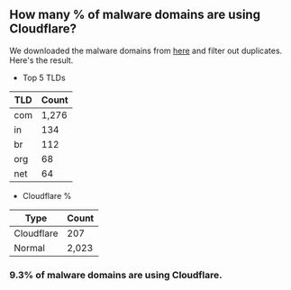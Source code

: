 ## How many % of malware domains are using Cloudflare?


We downloaded the malware domains from [here](https://urlhaus.abuse.ch) and filter out duplicates.
Here's the result.


[//]: # (start replacement)


- Top 5 TLDs

| TLD | Count |
| --- | --- |
| com | 1,276 |
| in | 134 |
| br | 112 |
| org | 68 |
| net | 64 |


- Cloudflare %

| Type | Count |
| --- | --- |
| Cloudflare | 207 |
| Normal | 2,023 |


### 9.3% of malware domains are using Cloudflare.